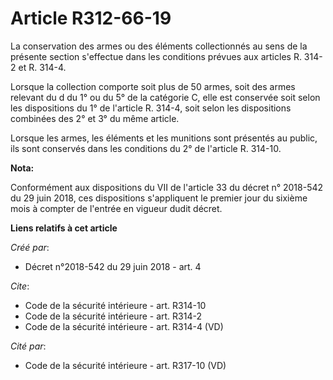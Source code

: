 # Article R312-66-19

La conservation des armes ou des éléments collectionnés au sens de la présente section s'effectue dans les conditions prévues
aux articles R. 314-2 et R. 314-4. 

Lorsque la collection comporte soit plus de 50 armes, soit des armes relevant du d du 1° ou du 5° de la catégorie C, elle est
conservée soit selon les dispositions du 1° de l'article R. 314-4, soit selon les dispositions combinées des 2° et 3° du même
article. 

Lorsque les armes, les éléments et les munitions sont présentés au public, ils sont conservés dans les conditions du 2° de
l'article R. 314-10.

**Nota:**

Conformément aux dispositions du VII de l'article 33 du décret n° 2018-542 du 29 juin 2018, ces dispositions s'appliquent le
premier jour du sixième mois à compter de l'entrée en vigueur dudit décret.

**Liens relatifs à cet article**

_Créé par_:

  - Décret n°2018-542 du 29 juin 2018 - art. 4

_Cite_:

  - Code de la sécurité intérieure - art. R314-10
  - Code de la sécurité intérieure - art. R314-2
  - Code de la sécurité intérieure - art. R314-4 (VD)

_Cité par_:

  - Code de la sécurité intérieure - art. R317-10 (VD)
